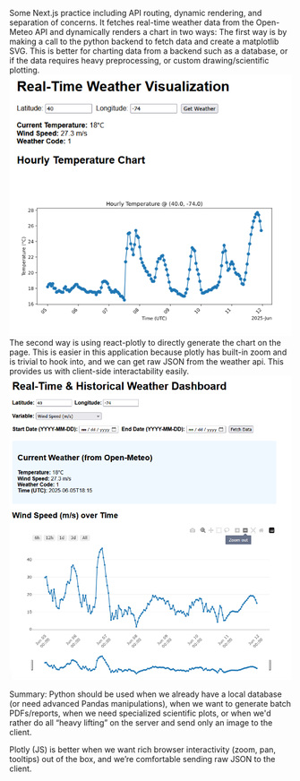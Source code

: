 Some Next.js practice including API routing, dynamic rendering, and separation of concerns.
It fetches real-time weather data from the Open-Meteo API and dynamically renders a chart in two ways:
The first way is by making a call to the python backend to fetch data and create a matplotlib SVG. This is better for charting data from a backend such as a database, or if the data requires heavy preprocessing, or custom drawing/scientific plotting.
![alt-text](MATPLOTLIB-example.png)
The second way is using react-plotly to directly generate the chart on the page. This is easier in this application because plotly has built-in zoom and is trivial to hook into, and we can get raw JSON from the weather api. This provides us with client-side interactability easily.
![alt-text](plotly-example.png)

Summary:
Python should be used when we already have a local database (or need advanced Pandas manipulations), when we want to generate batch PDFs/reports, when we need specialized scientific plots, or when we'd rather do all “heavy lifting” on the server and send only an image to the client.

Plotly (JS) is better when we want rich browser interactivity (zoom, pan, tooltips) out of the box, and we’re comfortable sending raw JSON to the client.